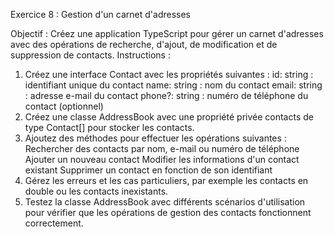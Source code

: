 Exercice 8 : Gestion d'un
carnet d'adresses

Objectif : Créez une application TypeScript pour gérer un carnet d'adresses avec des opérations de
recherche, d'ajout, de modification et de suppression de contacts.
Instructions :
1. Créez une interface Contact avec les propriétés suivantes :
id: string : identifiant unique du contact
name: string : nom du contact
email: string : adresse e-mail du contact
phone?: string : numéro de téléphone du contact (optionnel)
2. Créez une classe AddressBook avec une propriété privée contacts de type Contact[] pour
stocker les contacts.
3. Ajoutez des méthodes pour effectuer les opérations suivantes :
Rechercher des contacts par nom, e-mail ou numéro de téléphone
Ajouter un nouveau contact
Modifier les informations d'un contact existant
Supprimer un contact en fonction de son identifiant
4. Gérez les erreurs et les cas particuliers, par exemple les contacts en double ou les
contacts inexistants.
5. Testez la classe AddressBook avec différents scénarios d'utilisation pour vérifier que les
opérations de gestion des contacts fonctionnent correctement.